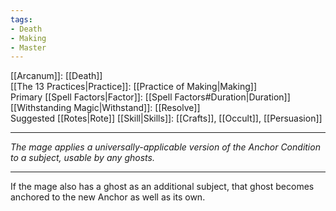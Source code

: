 ```yaml
---
tags:
- Death
- Making
- Master
---
```


[[Arcanum]]: [[Death]]\
[[The 13 Practices|Practice]]: [[Practice of Making|Making]]\
Primary [[Spell Factors|Factor]]: [[Spell Factors#Duration|Duration]]\
[[Withstanding Magic|Withstand]]: [[Resolve]]\
Suggested [[Rotes|Rote]] [[Skill|Skills]]: [[Crafts]], [[Occult]], [[Persuasion]]

---

_The mage applies a universally-applicable version of the Anchor Condition to a subject, usable by any ghosts._

---

If the mage also has a ghost as an additional subject, that ghost becomes anchored to the new Anchor as well as its own.